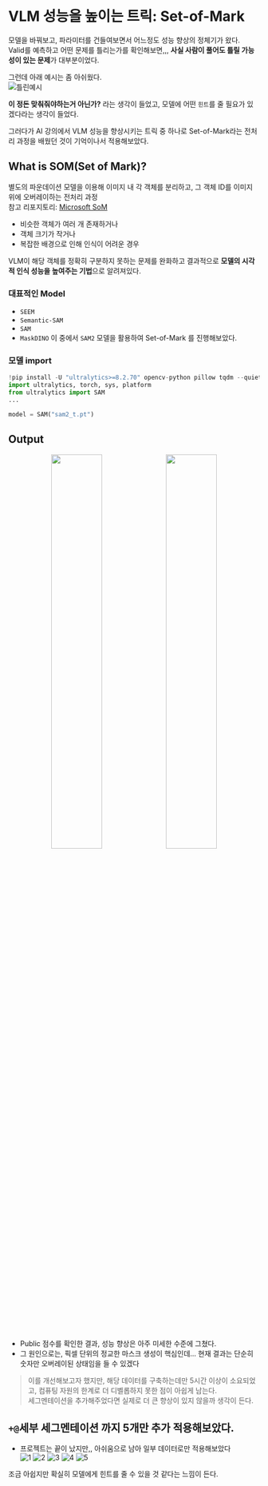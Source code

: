 # VLM 성능을 높이는 트릭: Set-of-Mark
모델을 바꿔보고, 파라미터를 건들여보면서 어느정도 성능 향상의 정체기가 왔다.\
Valid를 예측하고 어떤 문제를 틀리는가를 확인해보면,,, **사실 사람이 풀어도 틀릴 가능성이 있는 문제**가 대부분이었다.

그런데 아래 예시는 좀 아쉬웠다.\
![틀린예시](./image/valid_wrong.png)

**이 정돈 맞춰줘야하는거 아닌가?** 라는 생각이 들었고, 모델에 어떤 `힌트`를 줄 필요가 있겠다라는 생각이 들었다.


그러다가 AI 강의에서 VLM 성능을 향상시키는 트릭 중 하나로 Set-of-Mark라는 전처리 과정을 배웠던 것이 기억이나서 적용해보았다.

## What is SOM(Set of Mark)?
별도의 파운데이션 모델을 이용해 이미지 내 각 객체를 분리하고,
그 객체 ID를 이미지 위에 오버레이하는 전처리 과정\
참고 리포지토리: [Microsoft SoM](https://github.com/microsoft/SoM)
- 비슷한 객체가 여러 개 존재하거나
- 객체 크기가 작거나
- 복잡한 배경으로 인해 인식이 어려운 경우
  
VLM이 해당 객체를 정확히 구분하지 못하는 문제를 완화하고 결과적으로 **모델의 시각적 인식 성능을 높여주는 기법**으로 알려져있다.

### 대표적인 Model
- `SEEM`
- `Semantic-SAM`
- `SAM`
- `MaskDINO` 
이 중에서 `SAM2` 모델을 활용하여 Set-of-Mark 를 진행해보았다.


### 모델 import
```python
!pip install -U "ultralytics>=8.2.70" opencv-python pillow tqdm --quiet
import ultralytics, torch, sys, platform
from ultralytics import SAM
...

model = SAM("sam2_t.pt")
```

## Output
<p align="center">
  <img src="./image/som예시2.png" width="45%" />
  <img src="./image/som예시1.png" width="45%" />
</p>

- Public 점수를 확인한 결과, 성능 향상은 아주 미세한 수준에 그쳤다.
- 그 원인으로는, 픽셀 단위의 정교한 마스크 생성이 핵심인데... 현재 결과는 단순히 숫자만 오버레이된 상태임을 들 수 있겠다
  
>이를 개선해보고자 했지만, 해당 데이터를 구축하는데만 5시간 이상이 소요되었고, 컴퓨팅 자원의 한계로 더 디벨롭하지 못한 점이 아쉽게 남는다.\
세그멘테이션을 추가해주었다면 실제로 더 큰 향상이 있지 않을까 생각이 든다.

## `+@`세부 세그멘테이션 까지 5개만 추가 적용해보았다.
- 프로젝트는 끝이 났지만,, 아쉬움으로 남아 일부 데이터로만 적용해보았다\
![1](./image/som보완.png)
![2](./image/som보완2.png)
![3](./image/som보완3.png)
![4](./image/som보완4.png)
![5](./image/som보완5.png)

조금 아쉽지만 확실히 모델에게 힌트를 줄 수 있을 것 같다는 느낌이 든다.
